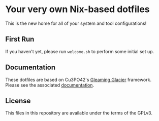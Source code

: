 # Your very own Nix-based dotfiles

This is the new home for all of your system and tool configurations!

## First Run

If you haven't yet, please run `welcome.sh` to perform some initial set up.

## Documentation

These dotfiles are based on Cu3PO42's [Gleaming Glacier](https://github.com/Cu3PO42/gleaming-glacier) framework.
Please see the associated [documentation](https://gleaming-glacier.vercel.app).

## License

This files in this repository are available under the terms of the GPLv3.